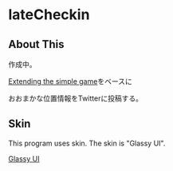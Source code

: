 # lateCheckin

## About This

作成中。

[Extending the simple game](https://github.com/libgdx/libgdx/wiki/Extending-the-simple-game)をベースに

おおまかな位置情報をTwitterに投稿する。

## Skin

This program uses skin. The skin is "Glassy UI".

[Glassy UI](https://github.com/czyzby/gdx-skins/tree/master/glassy)
